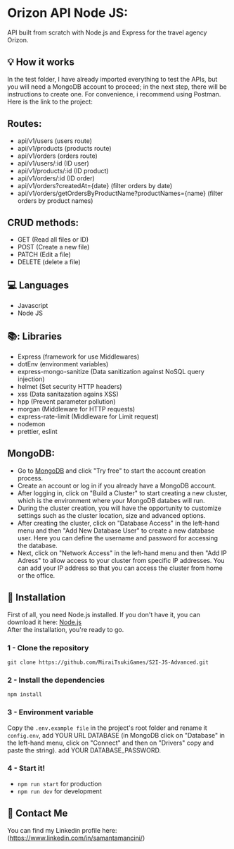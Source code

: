 # Orizon API Node JS:

API built from scratch with Node.js and Express for the travel agency Orizon.

## :bulb: How it works

In the test folder, I have already imported everything to test the APIs, but you will need a MongoDB account to proceed; in the next step, there will be instructions to create one.
For convenience, i recommend using Postman. Here is the link to the project:

## Routes:

- api/v1/users (users route)
- api/v1/products (products route)
- api/v1/orders (orders route)
- api/v1/users/:id (ID user)
- api/v1/products/:id (ID product)
- api/v1/orders/:id (ID order)
- api/v1/orders?createdAt={date} (filter orders by date)
- api/v1/orders/getOrdersByProductName?productNames={name} (filter orders by product names)

## CRUD methods:

- GET (Read all files or ID)
- POST (Create a new file)
- PATCH (Edit a file)
- DELETE (delete a file)

## :computer: Languages

- Javascript
- Node JS

## 📚: Libraries

- Express (framework for use Middlewares)
- dotEnv (environment variables)
- express-mongo-sanitize (Data sanitization against NoSQL query injection)
- helmet (Set security HTTP headers)
- xss (Data sanitazation agains XSS)
- hpp (Prevent parameter pollution)
- morgan (Middleware for HTTP requests)
- express-rate-limit (Middleware for Limit request)
- nodemon
- prettier, eslint

## MongoDB:

- Go to [MongoDB](https://www.mongodb.com/atlas/database) and click "Try free" to start the account creation process.
- Create an account or log in if you already have a MongoDB account.
- After logging in, click on "Build a Cluster" to start creating a new cluster, which is the environment where your MongoDB databes will run.
- During the cluster creation, you will have the opportunity to customize settings such as the cluster location, size and advanced options.
- After creating the cluster, click on "Database Access" in the left-hand menu and then "Add New Database User" to create a new database user.
  Here you can define the username and password for accessing the database.
- Next, click on "Network Access" in the left-hand menu and then "Add IP Adress" to allow access to your cluster from specific IP addresses. You can add your IP address so that you can access the cluster from home or the office.

## :floppy_disk: Installation

First of all, you need Node.js installed.
If you don't have it, you can download it here:
[Node.js](https://nodejs.org/en)<br>
After the installation, you're ready to go.

### 1 - Clone the repository

`git clone https://github.com/MiraiTsukiGames/S2I-JS-Advanced.git`

### 2 - Install the dependencies

`npm install`

### 3 - Environment variable

Copy the `.env.example file` in the project's root folder and rename it `config.env`, add YOUR URL DATABASE (in MongoDB click on "Database" in the left-hand menu, click on "Connect" and then on "Drivers" copy and paste the string).
add YOUR DATABASE_PASSWORD.

### 4 - Start it!

- `npm run start` for production
- `npm run dev` for development

## :e-mail: Contact Me

You can find my Linkedin profile here: (https://www.linkedin.com/in/samantamancini/)
